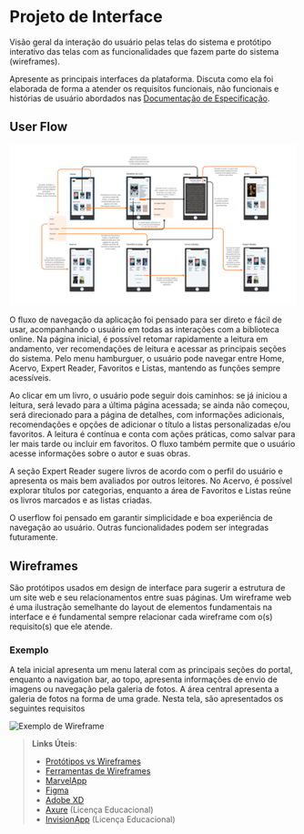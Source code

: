 
# Projeto de Interface

Visão geral da interação do usuário pelas telas do sistema e protótipo interativo das telas com as funcionalidades que fazem parte do sistema (wireframes).

 Apresente as principais interfaces da plataforma. Discuta como ela foi elaborada de forma a atender os requisitos funcionais, não funcionais e histórias de usuário abordados nas <a href="2-Especificação do Projeto.md"> Documentação de Especificação</a>.

## User Flow

![UserFlow](img/userflow_puc.png)

O fluxo de navegação da aplicação foi pensado para ser direto e fácil de usar, acompanhando o usuário em todas as interações com a biblioteca online. Na página inicial, é possível retomar rapidamente a leitura em andamento, ver recomendações de leitura e acessar as principais seções do sistema. Pelo menu hamburguer, o usuário pode navegar entre Home, Acervo, Expert Reader, Favoritos e Listas, mantendo as funções sempre acessíveis.

Ao clicar em um livro, o usuário pode seguir dois caminhos: se já iniciou a leitura, será levado para a última página acessada; se ainda não começou, será direcionado para a página de detalhes, com informações adicionais, recomendações e opções de adicionar o título a listas personalizadas e/ou favoritos. A leitura é contínua e conta com ações práticas, como salvar para ler mais tarde ou incluir em favoritos. O fluxo também permite que o usuário acesse informações sobre o autor e suas obras.

A seção Expert Reader sugere livros de acordo com o perfil do usuário e apresenta os mais bem avaliados por outros leitores. No Acervo, é possível explorar títulos por categorias, enquanto a área de Favoritos e Listas reúne os livros marcados e as listas criadas. 

O userflow foi pensado em garantir simplicidade e boa experiência de navegação ao usuário. Outras funcionalidades podem ser integradas futuramente. 

## Wireframes

São protótipos usados em design de interface para sugerir a estrutura de um site web e seu relacionamentos entre suas páginas. Um wireframe web é uma ilustração semelhante do layout de elementos fundamentais na interface e é fundamental sempre relacionar cada wireframe com o(s) requisito(s) que ele atende.

### Exemplo

A tela inicial apresenta um menu lateral com as principais seções do portal, enquanto a navigation bar, ao topo, apresenta informações de envio de imagens ou navegação pela galeria de fotos. A área central apresenta a galeria de fotos na forma de uma grade. Nesta tela, são apresentados os seguintes requisitos

![Exemplo de Wireframe](img/wireframe-example.png)

 
> **Links Úteis**:
> - [Protótipos vs Wireframes](https://www.nngroup.com/videos/prototypes-vs-wireframes-ux-projects/)
> - [Ferramentas de Wireframes](https://rockcontent.com/blog/wireframes/)
> - [MarvelApp](https://marvelapp.com/developers/documentation/tutorials/)
> - [Figma](https://www.figma.com/)
> - [Adobe XD](https://www.adobe.com/br/products/xd.html#scroll)
> - [Axure](https://www.axure.com/edu) (Licença Educacional)
> - [InvisionApp](https://www.invisionapp.com/) (Licença Educacional)
